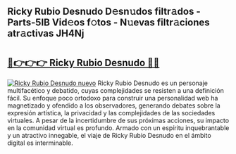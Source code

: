 ## Ricky Rubio Desnudo D𝚎sn𝚞dos filtr𝚊dos - Parts-5IB Vid𝚎os f𝚘tos - N𝚞evas filtr𝚊ciones atr𝚊ctivas JH4Nj

# <h2><a href="http://mb8bia.tromn.icu/?c=Ricky+Rubio+Desnudo">🔗👉👉👉 Ricky Rubio Desnudo 🔗🔗</a></h2>

[![Ricky Rubio Desnudo nuevo](https://i.imgur.com/pEAQMta.gif)](http://mb8bia.tromn.icu/?c=Ricky+Rubio+Desnudo)
Ricky Rubio Desnudo es un personaje multifacético y debatido, cuyas complejidades se resisten a una definición fácil.  Su enfoque poco ortodoxo para construir una personalidad web ha magnetizado y ofendido a los observadores, generando debates sobre la expresión artística, la privacidad y las complejidades de las sociedades virtuales. A pesar de la incertidumbre de sus próximas acciones, su impacto en la comunidad virtual es profundo. Armado con un espíritu inquebrantable y un atractivo innegable, el viaje de Ricky Rubio Desnudo en el ámbito digital es interminable.
